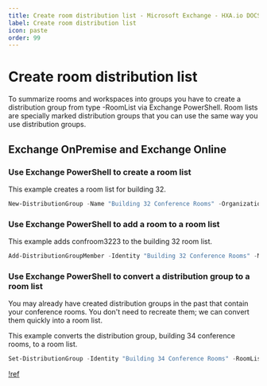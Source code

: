 ```yaml
---
title: Create room distribution list - Microsoft Exchange - HXA.io DOCS
label: Create room distribution list
icon: paste
order: 99
---
```

# Create room distribution list

To summarize rooms and workspaces into groups you have to create a distribution group from type -RoomList via Exchange PowerShell. Room lists are specially marked distribution groups that you can use the same way you use distribution groups.

## Exchange OnPremise and Exchange Online

### Use Exchange PowerShell to create a room list

This example creates a room list for building 32.
```powershell
New-DistributionGroup -Name "Building 32 Conference Rooms" -OrganizationalUnit "contoso.com/rooms" -RoomList
```

### Use Exchange PowerShell to add a room to a room list

This example adds confroom3223 to the building 32 room list.
```powershell
Add-DistributionGroupMember -Identity "Building 32 Conference Rooms" -Member confroom3223@contoso.com
```

### Use Exchange PowerShell to convert a distribution group to a room list

You may already have created distribution groups in the past that contain your conference rooms. You don't need to recreate them; we can convert them quickly into a room list.

This example converts the distribution group, building 34 conference rooms, to a room list.
```powershell
Set-DistributionGroup -Identity "Building 34 Conference Rooms" -RoomList
```

[!ref](https://docs.microsoft.com/en-us/exchange/recipients-in-exchange-online/manage-resource-mailboxes#create-a-room-list)